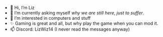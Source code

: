 - 👋 Hi, I’m Liz
- 🌱 I’m currently asking myself *why we are still here, just to suffer*.
- 👀 I’m interested in computers and stuff
- ✨ Gaming is great and all, but why play the game when you can mod it.
- 📫 Discord: LizWiz14 (I never read the messages anyway)



<!---
LizWiz14/LizWiz14 is a ✨ special ✨ repository because its `README.md` (this file) appears on your GitHub profile.
You can click the Preview link to take a look at your changes.
--->
